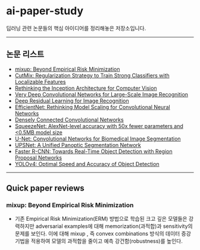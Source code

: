 # ai-paper-study

딥러닝 관련 논문들의 핵심 아이디어를 정리해놓은 저장소입니다.

---

## 논문 리스트

- [mixup: Beyond Empirical Risk Minimization](#mixup-beyond-empirical-risk-minimization)
- [CutMix: Regularization Strategy to Train Strong Classifiers with Localizable Features](#no2)
- [Rethinking the Inception Architecture for Computer Vision](#no3)
- [Very Deep Convolutional Networks for Large-Scale Image Recognition](#no4)
- [Deep Residual Learning for Image Recognition](#no5)
- [EfficientNet: Rethinking Model Scaling for Convolutional Neural Networks](#no6)
- [Densely Connected Convolutional Networks](#no7)
- [SqueezeNet: AlexNet-level accuracy with 50x fewer parameters and <0.5MB model size](#no8)
- [U-Net: Convolutional Networks for Biomedical Image Segmentation](#no9)
- [UPSNet: A Unified Panoptic Segmentation Network](#no10)
- [Faster R-CNN: Towards Real-Time Object Detection with Region Proposal Networks](#no11)
- [YOLOv4: Optimal Speed and Accuracy of Object Detection](#no12)

---

## Quick paper reviews

### mixup: Beyond Empirical Risk Minimization

* 기존 Empirical Risk Minimization(ERM) 방법으로 학습된 크고 깊은 모델들은 강력하지만 adversarial examples에 대해 memorization(과적합)과 sensitivity의 문제를 보인다. 이에 대해 mixup , 즉 convex combinations 방식의 데이터 증강 기법을 적용하여 모델의 과적합을 줄이고 예측 강건함(robustness)를 높인다.
